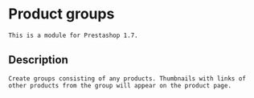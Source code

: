 # Product groups
    This is a module for Prestashop 1.7.
## Description
    Create groups consisting of any products. Thumbnails with links of other products from the group will appear on the product page.